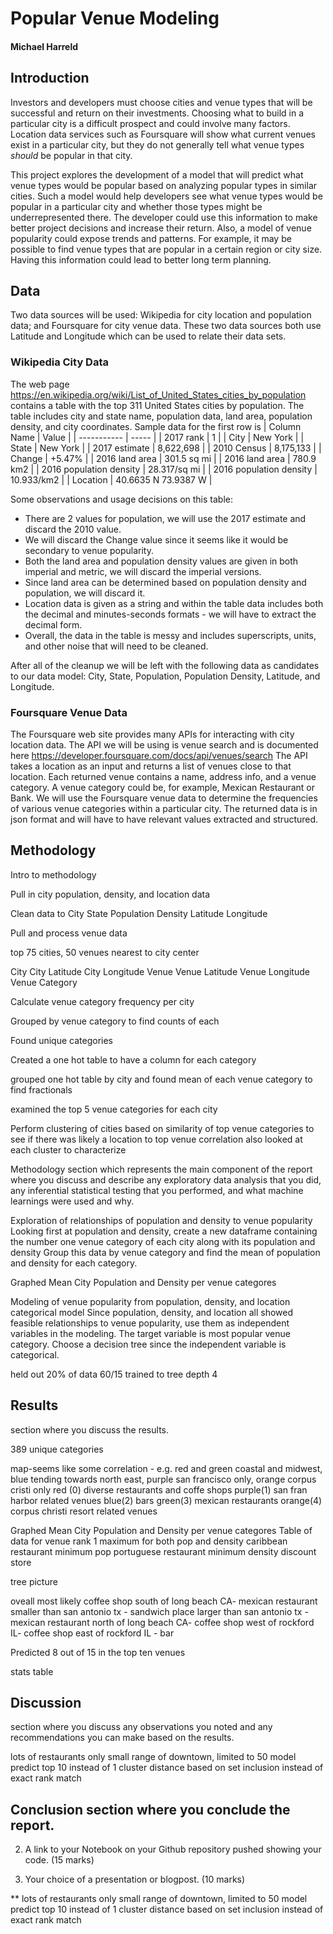 # Popular Venue Modeling

#### Michael Harreld

## Introduction

Investors and developers must choose cities and venue types that will be successful and return on their investments.
Choosing what to build in a particular city is a difficult prospect and could involve many factors.
Location data services such as Foursquare will show what current venues exist in a particular city, but they do not generally tell what venue types _should_ be popular in that city.

This project explores the development of a model that will predict what venue types would be popular based on analyzing popular types in similar cities.
Such a model would help developers see what venue types would be popular in a particular city and whether those types might be underrepresented there.
The developer could use this information to make better project decisions and increase their return.
Also, a model of venue popularity could expose trends and patterns.
For example, it may be possible to find venue types that are popular in a certain region or city size.
Having this information could lead to better long term planning.

## Data

Two data sources will be used: Wikipedia for city location and population data; and Foursquare for city venue data.
These two data sources both use Latitude and Longitude which can be used to relate their data sets.

### Wikipedia City Data

The web page https://en.wikipedia.org/wiki/List_of_United_States_cities_by_population contains a table with the top 311 United States cities by population.
The table includes city and state name, population data, land area, population density, and city coordinates.
Sample data for the first row is
| Column Name    | Value       |
| -----------    | -----       |
| 2017 rank      | 1           |
| City           | New York    |
| State          | New York    |
| 2017 estimate  | 8,622,698   |
| 2010 Census    | 8,175,133   |
| Change         | +5.47%      |
| 2016 land area | 301.5 sq mi |
| 2016 land area | 780.9 km2   |
| 2016 population density | 28.317/sq mi |
| 2016 population density | 10.933/km2 |
| Location | 40.6635 N 73.9387 W |

Some observations and usage decisions on this table:
* There are 2 values for population, we will use the 2017 estimate and discard the 2010 value.
* We will discard the Change value since it seems like it would be secondary to venue popularity.
* Both the land area and population density values are given in both imperial and metric, we will discard the imperial versions.
* Since land area can be determined based on population density and population, we will discard it.
* Location data is given as a string and within the table data includes both the decimal and minutes-seconds formats - we will have to extract the decimal form.
* Overall, the data in the table is messy and includes superscripts, units, and other noise that will need to be cleaned.

After all of the cleanup we will be left with the following data as candidates to our data model:
City, State, Population, Population Density, Latitude, and Longitude.

### Foursquare Venue Data

The Foursquare web site provides many APIs for interacting with city location data.
The API we will be using is venue search and is documented here https://developer.foursquare.com/docs/api/venues/search
The API takes a location as an input and returns a list of venues close to that location.
Each returned venue contains a name, address info, and a venue category.
A venue category could be, for example, Mexican Restaurant or Bank.
We will use the Foursquare venue data to determine the frequencies of various venue categories within a particular city.
The returned data is in json format and will have to have relevant values extracted and structured.

## Methodology

Intro to methodology

Pull in city population, density, and location data

Clean data to City	State	Population	Density	Latitude	Longitude

Pull and process venue data

top 75 cities, 50 venues nearest to city center

City	City Latitude	City Longitude	Venue	Venue Latitude	Venue Longitude	Venue Category

Calculate venue category frequency per city

Grouped by venue category to find counts of each

Found unique categories

Created a one hot table to have a column for each category

grouped one hot table by city and found mean of each venue category to find fractionals

examined the top 5 venue categories for each city

Perform clustering of cities based on similarity of top venue categories
to see if there was likely a location to top venue correlation
also looked at each cluster to characterize

Methodology section which represents the main component of the report where you discuss and describe any exploratory data analysis that you did, any inferential statistical testing that you performed, and what machine learnings were used and why.

Exploration of relationships of population and density to venue popularity
Looking first at population and density, create a new dataframe containing the number one venue category of each city along with its population and density
Group this data by venue category and find the mean of population and density for each category.

Graphed Mean City Population and Density per venue categores

Modeling of venue popularity from population, density, and location
categorical model Since population, density, and location all showed feasible relationships to venue popularity, use them as independent variables in the modeling.
The target variable is most popular venue category.
Choose a decision tree since the independent variable is categorical.

held out 20% of data 60/15
trained to tree depth 4



## Results

section where you discuss the results.

389 unique categories

map-seems like some correlation - e.g. red and green coastal and midwest, blue tending towards north east, purple san francisco only, orange corpus cristi only
red (0) diverse restaurants and coffe shops
purple(1) san fran harbor related venues
blue(2) bars
green(3) mexican restaurants
orange(4) corpus christi resort related venues

Graphed Mean City Population and Density per venue categores
Table of data for venue rank 1
maximum for both pop and density caribbean restaurant
minimum pop portuguese restaurant
minimum density discount store

tree picture

oveall most likely coffee shop
  south of long beach CA- mexican restaurant
    smaller than san antonio tx - sandwich place
    larger  than san antonio tx - mexican restaurant
  north of long beach CA- coffee shop
    west of rockford IL- coffee shop 
    east of rockford IL - bar

Predicted 8 out of 15 in the top ten venues

stats table

## Discussion

section where you discuss any observations you noted and any recommendations you can make based on the results.

lots of restaurants
only small range of downtown, limited to 50
model predict top 10 instead of 1
cluster distance based on set inclusion instead of exact rank match

## Conclusion section where you conclude the report.

2. A link to your Notebook on your Github repository pushed showing your code. (15 marks)

3. Your choice of a presentation or blogpost. (10 marks)


**
lots of restaurants
only small range of downtown, limited to 50
model predict top 10 instead of 1
cluster distance based on set inclusion instead of exact rank match
